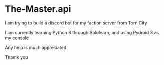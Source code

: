 # The-Master.api

I am trying to build a discord bot for my faction server from Torn City 

I am currently learning Python 3 through Sololearn, and using Pydroid 3 as my console 

Any help is much appreciated

Thamk you

